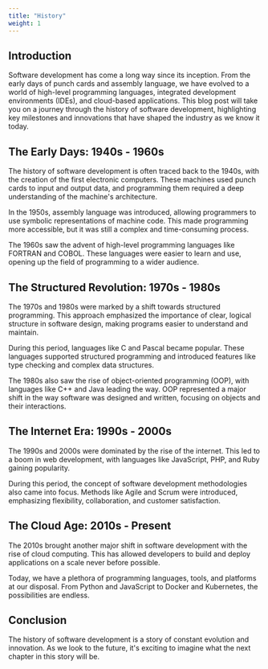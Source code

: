 ```yaml
---
title: "History"
weight: 1
---
```


## Introduction
Software development has come a long way since its inception. From the early days of punch cards and assembly language, we have evolved to a world of high-level programming languages, integrated development environments (IDEs), and cloud-based applications. This blog post will take you on a journey through the history of software development, highlighting key milestones and innovations that have shaped the industry as we know it today.

## The Early Days: 1940s - 1960s
The history of software development is often traced back to the 1940s, with the creation of the first electronic computers. These machines used punch cards to input and output data, and programming them required a deep understanding of the machine's architecture. 

In the 1950s, assembly language was introduced, allowing programmers to use symbolic representations of machine code. This made programming more accessible, but it was still a complex and time-consuming process.

The 1960s saw the advent of high-level programming languages like FORTRAN and COBOL. These languages were easier to learn and use, opening up the field of programming to a wider audience.

## The Structured Revolution: 1970s - 1980s
The 1970s and 1980s were marked by a shift towards structured programming. This approach emphasized the importance of clear, logical structure in software design, making programs easier to understand and maintain.

During this period, languages like C and Pascal became popular. These languages supported structured programming and introduced features like type checking and complex data structures.

The 1980s also saw the rise of object-oriented programming (OOP), with languages like C++ and Java leading the way. OOP represented a major shift in the way software was designed and written, focusing on objects and their interactions.

## The Internet Era: 1990s - 2000s
The 1990s and 2000s were dominated by the rise of the internet. This led to a boom in web development, with languages like JavaScript, PHP, and Ruby gaining popularity.

During this period, the concept of software development methodologies also came into focus. Methods like Agile and Scrum were introduced, emphasizing flexibility, collaboration, and customer satisfaction.

## The Cloud Age: 2010s - Present
The 2010s brought another major shift in software development with the rise of cloud computing. This has allowed developers to build and deploy applications on a scale never before possible.

Today, we have a plethora of programming languages, tools, and platforms at our disposal. From Python and JavaScript to Docker and Kubernetes, the possibilities are endless.

## Conclusion
The history of software development is a story of constant evolution and innovation. As we look to the future, it's exciting to imagine what the next chapter in this story will be.
